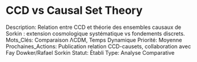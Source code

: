 # CCD vs Causal Set Theory

Description: Relation entre CCD et théorie des ensembles causaux de Sorkin : extension cosmologique systématique vs fondements discrets.
Mots_Clés: Comparaison ΛCDM, Temps Dynamique
Priorité: Moyenne
Prochaines_Actions: Publication relation CCD-causets, collaboration avec Fay Dowker/Rafael Sorkin
Statut: Établi
Type: Analyse Comparative